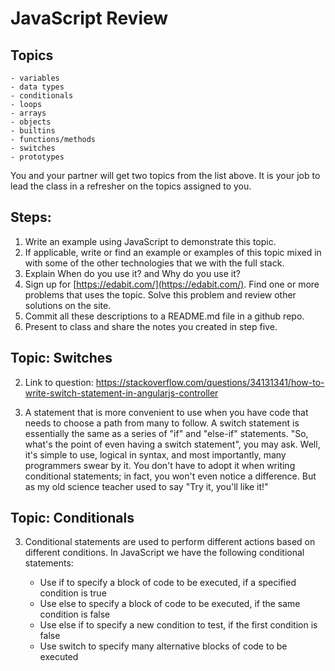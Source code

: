 # JavaScript Review

## Topics

```
- variables
- data types
- conditionals
- loops
- arrays
- objects
- builtins
- functions/methods
- switches
- prototypes
```

You and your partner will get two topics from the list above. It is your job to lead the class in a refresher on the topics assigned to you.

## Steps:

1. Write an example using JavaScript to demonstrate this topic.
2. If applicable, write or find an example or examples of this topic mixed in with some of the other technologies that we with the full stack.
3. Explain When do you use it? and Why do you use it?
4. Sign up for [https://edabit.com/](https://edabit.com/). Find one or more problems that uses the topic. Solve this problem and review other solutions on the site.
5. Commit all these descriptions to a README.md file in a github repo.
6. Present to class and share the notes you created in step five.


## Topic: Switches

2. Link to question: https://stackoverflow.com/questions/34131341/how-to-write-switch-statement-in-angularjs-controller

3. A statement that is more convenient to use when you have code that needs to choose a path from many to follow. A switch statement is essentially the same as a series of "if" and "else-if" statements. "So, what's the point of even having a switch statement", you may ask. Well, it's simple to use, logical in syntax, and most importantly, many programmers swear by it. You don't have to adopt it when writing conditional statements; in fact, you won't even notice a difference. But as my old science teacher used to say "Try it, you'll like it!"


## Topic: Conditionals

3. Conditional statements are used to perform different actions based on different conditions.
  In JavaScript we have the following conditional statements:

      - Use if to specify a block of code to be executed, if a specified condition is true
      - Use else to specify a block of code to be executed, if the same condition is false
      - Use else if to specify a new condition to test, if the first condition is false
      - Use switch to specify many alternative blocks of code to be executed
